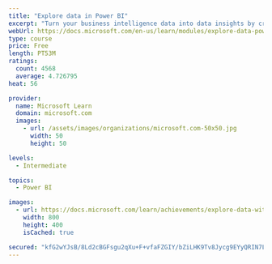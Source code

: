 ```yaml
---
title: "Explore data in Power BI"
excerpt: "Turn your business intelligence data into data insights by creating and configuring Power BI dashboards."
webUrl: https://docs.microsoft.com/en-us/learn/modules/explore-data-power-bi/
type: course
price: Free
length: PT53M
ratings:
  count: 4568
  average: 4.726795
heat: 56

provider:
  name: Microsoft Learn
  domain: microsoft.com
  images:
    - url: /assets/images/organizations/microsoft.com-50x50.jpg
      width: 50
      height: 50

levels:
  - Intermediate

topics:
  - Power BI

images:
  - url: https://docs.microsoft.com/learn/achievements/explore-data-with-power-bi-desktop-social.png
    width: 800
    height: 400
    isCached: true

secured: "kfG2wYJsB/8Ld2cBGFsgu2qXu+F+vfaFZGIY/bZiLHK9Tv8Jycg9EYyQRIN7Lf6Nz5F1RF4BJ/iTglLjiLfsE4aQUxqRPmvKHKosM9AZeycwIdQUkvGQUmNJb6M6bz5sk4zCMlOipbZs9knkx82DnP/Y9j3r5dmIdxh5PjJZhLbUAhWL5l2YbtGELcPBPk8UUOdLC8/G9VrBa2ZcfTfVNncfDX6yQhl1NepHCacfszXFDvHChPme+iPWHpDiYOB2WF3DhyEUcmmy9/F+BiB+ntSTX22PT4H+28JXfvIUdIemrDozRQyy0D2YbD2fuVW35ZsWFJdQ/MCoJYmuKr+BSa1vP6v4G6xBKa1rrSc4aZqrJeG0uqHqM3D+1uN8BPfHwUxRe3LcApJ2+khhwZZUDTL3iNL0Gmf+E96C8DxybS4=;w9SKYZfQgZLnxpl9k15dvQ=="
---
```


